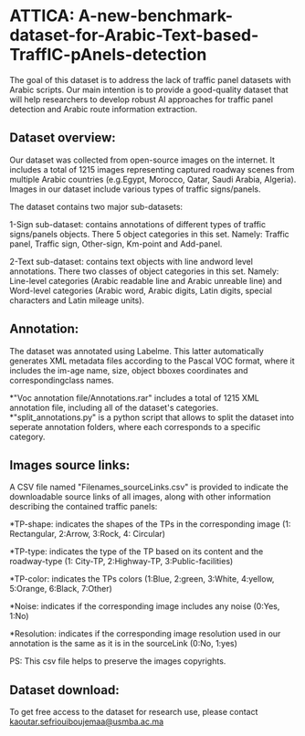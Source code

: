 # ATTICA: A-new-benchmark-dataset-for-Arabic-Text-based-TraffIC-pAnels-detection

The goal of this dataset is to address  the  lack  of  traffic  panel datasets with Arabic scripts. Our main intention is to provide a  good-quality  dataset  that  will  help  researchers  to  develop robust  AI  approaches  for  traffic  panel  detection  and  Arabic route information extraction. 

## Dataset overview:

Our  dataset  was  collected  from  open-source  images  on the  internet.  It  includes  a  total  of  1215  images  representing captured roadway scenes from multiple Arabic countries (e.g.Egypt,  Morocco,  Qatar,  Saudi  Arabia,  Algeria).  Images  in our  dataset  include  various  types  of  traffic  signs/panels.

The dataset contains two major sub-datasets:

1-Sign sub-dataset: contains annotations of different types of traffic signs/panels objects. There 5 object categories in this set. Namely: Traffic panel, Traffic sign, Other-sign, Km-point and Add-panel.

2-Text  sub-dataset:  contains  text  objects  with  line  andword level annotations. There two classes of object categories in this set. Namely: Line-level categories (Arabic readable line and Arabic unreable line) and Word-level categories (Arabic word, Arabic digits, Latin digits, special characters and Latin mileage units).

## Annotation:

The dataset was annotated using Labelme. This  latter  automatically  generates  XML  metadata  files according to the Pascal VOC format, where it includes the im-age name, size, object bboxes coordinates and correspondingclass  names.

*"Voc annotation file/Annotations.rar" includes a total of 1215 XML annotation file, including all of the dataset's categories.
*"split_annotations.py" is a python script that allows to split the dataset into seperate annotation folders, where each corresponds to a specific category. 

## Images source links:

A  CSV  file named "Filenames_sourceLinks.csv" is  provided  to  indicate the downloadable source links of all images, along with other information  describing  the  contained  traffic  panels:

*TP-shape: indicates the shapes of the TPs in the corresponding image (1: Rectangular, 2:Arrow, 3:Rock, 4: Circular)

*TP-type: indicates the type of the TP based on its content and the roadway-type (1: City-TP, 2:Highway-TP, 3:Public-facilities)

*TP-color: indicates the TPs colors (1:Blue, 2:green, 3:White, 4:yellow, 5:Orange, 6:Black, 7:Other)

*Noise: indicates if the corresponding image includes any noise (0:Yes, 1:No)

*Resolution: indicates if the corresponding image resolution used in our annotation is the same as it is in the sourceLink (0:No, 1:yes)

PS: This csv file helps to preserve the images copyrights.

## Dataset download:

To get free access to the dataset for research use, please contact kaoutar.sefriouiboujemaa@usmba.ac.ma
